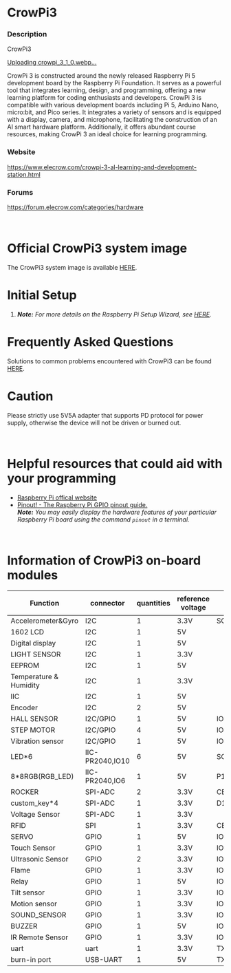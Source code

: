 # CrowPi3


### Description
CrowPi3

[Uploading crowpi_3_1_0.webp…]()

CrowPi 3 is constructed around the newly released Raspberry Pi 5 development board by the Raspberry Pi Foundation. It serves as a powerful tool that integrates learning, design, and programming, offering a new learning platform for coding enthusiasts and developers. CrowPi 3 is compatible with various development boards including Pi 5, Arduino Nano, micro:bit, and Pico series. It integrates a variety of sensors and is equipped with a display, camera, and microphone, facilitating the construction of an AI smart hardware platform. Additionally, it offers abundant course resources, making CrowPi 3 an ideal choice for learning programming.

### Website
https://www.elecrow.com/crowpi-3-al-learning-and-development-station.html

### Forums
https://forum.elecrow.com/categories/hardware

<br>

# Official CrowPi3 system image
The CrowPi3 system image is available [HERE](https://drive.google.com/drive/folders/1CkRyCbM1ektOu4h1XP0nV6II2hTAw1Fl?usp=sharing).  

# Initial Setup
1. ***Note:** For more details on the Raspberry Pi Setup Wizard, see [HERE](https://www.raspberrypi.org/blog/raspbian-update-june-2018/).*  

# Frequently Asked Questions
Solutions to common problems encountered with CrowPi3 can be found [HERE](./faq/TOC-FAQ.md#frequently-asked-questions).  





# Caution
Please strictly use 5V5A adapter that supports PD protocol for power supply, otherwise the device will not be driven or burned out.

<br>

# Helpful resources that could aid with your programming
- [Raspberry Pi offical website](https://www.raspberrypi.org/help/)  
- [Pinout! - The Raspberry Pi GPIO pinout guide.](https://pinout.xyz/)  
***Note:** You may easily display the hardware features of your particular Raspberry Pi board using the command `pinout` in a terminal.*  

<br>

# Information of CrowPi3 on-board modules

| Function               | connector       | quantities | reference voltage | raspberry pi(3.3V)（Function name for IO） | Arduino Nano v3(5V)          | micro:bit(3.3V)     | PICO(3.3V)          |
| ---------------------- | --------------- | ---------- | ----------------- | ------------------------------------------ | ---------------------------- | ------------------- | ------------------- |
| Accelerometer&Gyro     | I2C             | 1          | 3.3V              | SCL1,SDA1                                  | A5,SCL;A4,SDA                | P19,SCL;P20,SDA     | P17,SCL;P16,SDA     |
| 1602 LCD               | I2C             | 1          | 5V                |                                            |                              |                     |                     |
| Digital display        | I2C             | 1          | 5V                |                                            |                              |                     |                     |
| LIGHT SENSOR           | I2C             | 1          | 3.3V              |                                            |                              |                     |                     |
| EEPROM                 | I2C             | 1          | 5V                |                                            |                              |                     |                     |
| Temperature & Humidity | I2C             | 1          | 3.3V              |                                            |                              |                     |                     |
| IIC                    | I2C             | 1          | 5V                |                                            |                              |                     |                     |
| Encoder                | I2C             | 2          | 5V                |                                            |                              |                     |                     |
| HALL SENSOR            | I2C/GPIO        | 1          | 5V                | IO26                                       | P21                          |                     |                     |
| STEP MOTOR             | I2C/GPIO        | 4          | 5V                | IO21,IO22,IO23,IO06(STEP1,2,3,4)           | P22,P26,P27,P28(STEP1,2,3,4) |                     |                     |
| Vibration sensor       | I2C/GPIO        | 1          | 5V                | IO02                                       | P10                          |                     |                     |
| LED*6                  | IIC-PR2040,IO10 | 6          | 5V                | SCL1,SDA1                                  | P1                           | P17,SCL;P16,SDA     |                     |
| 8*8RGB(RGB_LED)        | IIC-PR2040,IO6  | 1          | 5V                | P12                                        |                              |                     |                     |
| ROCKER                 | SPI-ADC         | 2          | 3.3V              | CE1,SCLK,MISO,MOSI                         | A6,A7                        | P13,P14,P15,P16(CS) | P14,P12,P15,P13(CS) |
| custom_key*4           | SPI-ADC         | 1          | 3.3V              | D13,D12,D11,D10(CS)                        |                              |                     |                     |
| Voltage Sensor         | SPI-ADC         | 1          | 3.3V              |                                            |                              |                     |                     |
| RFID                   | SPI             | 1          | 3.3V              | CE0,SCLK,MISO,MOSI                         | D13,D12,D11,D9(CS)           | P13,P14,P15,P4(CS)  | P14,P12,P15,P11(CS) |
| SERVO                  | GPIO            | 1          | 5V                | IO24                                       | D3                           | P10                 | P8                  |
| Touch Sensor           | GPIO            | 1          | 3.3V              | IO0                                        | A0                           | P3                  | P20                 |
| Ultrasonic Sensor      | GPIO            | 2          | 3.3V              | IO25(EHCO),IO27(TRIG)                      | A1(TRIG),D5(EHCO)            | P6(TRIG),P11(EHCO)  | P3(TRIG),P9(EHCO)   |
| Flame                  | GPIO            | 1          | 3.3V              | IO07                                       | A2                           | P9                  | P7                  |
| Relay                  | GPIO            | 1          | 5V                | IO29                                       | A3                           | P2                  | P18                 |
| Tilt sensor            | GPIO            | 1          | 3.3V              | IO03                                       | D7                           | P7                  | P4                  |
| Motion sensor          | GPIO            | 1          | 3.3V              | IO04                                       | D4                           | P5                  | P6                  |
| SOUND_SENSOR           | GPIO            | 1          | 3.3V              | IO05                                       | D8                           | NC                  | P5                  |
| BUZZER                 | GPIO            | 1          | 5V                | IO01                                       | D6                           | P0                  | P19                 |
| IR Remote Sensor       | GPIO            | 1          | 3.3V              | IO28                                       | D2                           | P8                  | P2                  |
| uart                   | uart            | 1          | 3.3V              | TXD, RXD                                   | D1,TX D0,RX                  | NC                  | P0,TX;P1;RX         |
| burn-in port           | USB-UART        | 1          | 5V                | TXD, RXD                                   | D1,TX D0,RX                  | NC                  |                     |


